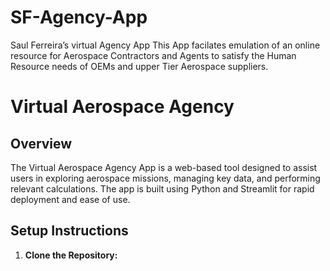 # SF-Agency-App
Saul Ferreira’s virtual Agency App
This App facilates emulation of an online resource for Aerospace Contractors and Agents to satisfy the Human Resource needs of OEMs and upper Tier Aerospace suppliers.
# Virtual Aerospace Agency

## Overview
The Virtual Aerospace Agency App is a web-based tool designed to assist users in exploring aerospace missions, managing key data, and performing relevant calculations. The app is built using Python and Streamlit for rapid deployment and ease of use.

## Setup Instructions
1. **Clone the Repository:**
